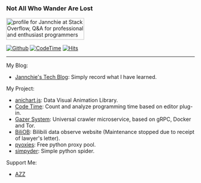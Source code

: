 ### Not All Who Wander Are Lost


<a href="https://stackoverflow.com/users/8625892/jannchie"><img src="https://stackoverflow.com/users/flair/8625892.png?theme=dark" width="208" height="58" alt="profile for Jannchie at Stack Overflow, Q&amp;A for professional and enthusiast programmers" title="profile for Jannchie at Stack Overflow, Q&amp;A for professional and enthusiast programmers"></a>


[![Github](https://img.shields.io/github/followers/jannchie?label=Follow&style=social)](https://github.com/jannchie)
[![CodeTime](https://img.shields.io/endpoint?style=social&url=https://codetime-api.datreks.com/badge/2)](https://codetime.datreks.com)
[![Hits](https://hits.seeyoufarm.com/api/count/incr/badge.svg?url=https%3A%2F%2Fgithub.com%2FJannchie%2FJannchie&count_bg=%233D91C8&title_bg=%23555555&icon=github.svg&icon_color=%23E7E7E7&title=Views&edge_flat=true)](https://hits.seeyoufarm.com)

---

My Blog: 
- [Jannchie's Tech Blog](https://jannchie.github.io/): Simply record what I have learned.

My Project:
- [anichart.js](https://github.com/Jannchie/anichart.js):  Data Visual Animation Library.
- [Code Time](https://codetime.datreks.com): Count and analyze programming time based on editor plug-in.
- [Gazer System](https://github.com/Jannchie/gazer-system): Universal crawler microservice, based on gRPC, Docker and Tor.
- [BiliOB](https://www.biliob.com/): Bilibili data observe website (Maintenance stopped due to receipt of lawyer's letter).
- [pyoxies](https://github.com/Jannchie/pyoxies):  Free python proxy pool.
- [simpyder](https://pypi.org/project/simpyder/):  Simple python spider.

Support Me:
- [AZZ](https://azz.net/jannchie)
